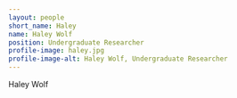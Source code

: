 ```yaml
---
layout: people
short_name: Haley
name: Haley Wolf
position: Undergraduate Researcher
profile-image: haley.jpg
profile-image-alt: Haley Wolf, Undergraduate Researcher
---
```

Haley Wolf